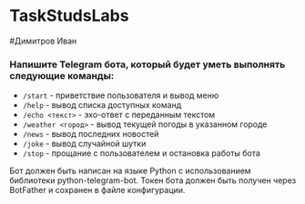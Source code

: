 # TaskStudsLabs
#Димитров Иван

### Напишите Telegram бота, который будет уметь выполнять следующие команды:

- `/start` - приветствие пользователя и вывод меню
- `/help` - вывод списка доступных команд
- `/echo <текст>` - эхо-ответ с переданным текстом
- `/weather <город>` - вывод текущей погоды в указанном городе
- `/news` - вывод последних новостей
- `/joke` - вывод случайной шутки
- `/stop` - прощание с пользователем и остановка работы бота

Бот должен быть написан на языке Python с использованием библиотеки python-telegram-bot. Токен бота должен быть получен через BotFather и сохранен в файле конфигурации. 
###
